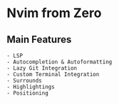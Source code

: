 # Nvim from Zero

## Main Features

    - LSP
    - Autocompletion & Autoformatting
    - Lazy Git Integration
    - Custom Terminal Integration
    - Surrounds
    - Highlightings
    - Positioning
